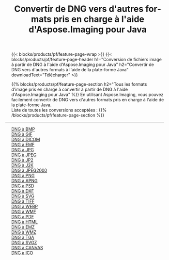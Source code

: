 ﻿---
title: Convertir de DNG vers d'autres formats pris en charge à l'aide d'Aspose.Imaging pour Java 
weight: 3920
url: /fr/java/conversion/from/dng 
lang: fr
langdirlevel: 2
locales: zh-hans,ja,it,ru,de,es,fr,nl,id,lt,pl,pt,vi,tr,ko,zh-hant,ar,hi,th,sv,cs,uk,he
description: En utilisant Aspose.Imaging, vous pouvez facilement convertir de DNG vers d'autres formats à l'aide de la plate-forme Java
---

{{< blocks/products/pf/feature-page-wrap >}}
{{< blocks/products/pf/feature-page-header h1="Conversion de fichiers image à partir de DNG à l'aide d'Aspose.Imaging pour Java" h2="Convertir de DNG vers d'autres formats à l'aide de la plate-forme Java" downloadText="Télécharger" >}}


{{% blocks/products/pf/feature-page-section  h2="Tous les formats d'image pris en charge à convertir à partir de DNG à l'aide d'Aspose.Imaging pour Java" %}}
En utilisant Aspose.Imaging, vous pouvez facilement convertir de DNG vers d'autres formats pris en charge à l'aide de la plate-forme Java.
<br/>
Liste de toutes les conversions acceptées :
{{% /blocks/products/pf/feature-page-section %}}
<div class="container-fluid productfamilypage bg-gray">
    <div class="convertypes bg-gray agp-content section">
        <div class="container">
		<hr style="margin-left:-20px;"/>
		<div class="row other-converters">
		    <div class='col-md-2 other-converter remove-lp remove-rp'><a href="/imaging/fr/java/conversion/dng-to-bmp" >DNG à BMP</a></div><div class='col-md-2 other-converter remove-lp remove-rp'><a href="/imaging/fr/java/conversion/dng-to-gif" >DNG à GIF</a></div><div class='col-md-2 other-converter remove-lp remove-rp'><a href="/imaging/fr/java/conversion/dng-to-dicom" >DNG à DICOM</a></div><div class='col-md-2 other-converter remove-lp remove-rp'><a href="/imaging/fr/java/conversion/dng-to-emf" >DNG à EMF</a></div><div class='col-md-2 other-converter remove-lp remove-rp'><a href="/imaging/fr/java/conversion/dng-to-jpg" >DNG à JPG</a></div><div class='col-md-2 other-converter remove-lp remove-rp'><a href="/imaging/fr/java/conversion/dng-to-jpeg" >DNG à JPEG</a></div><div class='col-md-2 other-converter remove-lp remove-rp'><a href="/imaging/fr/java/conversion/dng-to-jp2" >DNG à JP2</a></div><div class='col-md-2 other-converter remove-lp remove-rp'><a href="/imaging/fr/java/conversion/dng-to-j2k" >DNG à J2K</a></div><div class='col-md-2 other-converter remove-lp remove-rp'><a href="/imaging/fr/java/conversion/dng-to-jpeg2000" >DNG à JPEG2000</a></div><div class='col-md-2 other-converter remove-lp remove-rp'><a href="/imaging/fr/java/conversion/dng-to-png" >DNG à PNG</a></div><div class='col-md-2 other-converter remove-lp remove-rp'><a href="/imaging/fr/java/conversion/dng-to-apng" >DNG à APNG</a></div><div class='col-md-2 other-converter remove-lp remove-rp'><a href="/imaging/fr/java/conversion/dng-to-psd" >DNG à PSD</a></div><div class='col-md-2 other-converter remove-lp remove-rp'><a href="/imaging/fr/java/conversion/dng-to-dxf" >DNG à DXF</a></div><div class='col-md-2 other-converter remove-lp remove-rp'><a href="/imaging/fr/java/conversion/dng-to-svg" >DNG à SVG</a></div><div class='col-md-2 other-converter remove-lp remove-rp'><a href="/imaging/fr/java/conversion/dng-to-tiff" >DNG à TIFF</a></div><div class='col-md-2 other-converter remove-lp remove-rp'><a href="/imaging/fr/java/conversion/dng-to-webp" >DNG à WEBP</a></div><div class='col-md-2 other-converter remove-lp remove-rp'><a href="/imaging/fr/java/conversion/dng-to-wmf" >DNG à WMF</a></div><div class='col-md-2 other-converter remove-lp remove-rp'><a href="/imaging/fr/java/conversion/dng-to-pdf" >DNG à PDF</a></div><div class='col-md-2 other-converter remove-lp remove-rp'><a href="/imaging/fr/java/conversion/dng-to-html" >DNG à HTML</a></div><div class='col-md-2 other-converter remove-lp remove-rp'><a href="/imaging/fr/java/conversion/dng-to-emz" >DNG à EMZ</a></div><div class='col-md-2 other-converter remove-lp remove-rp'><a href="/imaging/fr/java/conversion/dng-to-wmz" >DNG à WMZ</a></div><div class='col-md-2 other-converter remove-lp remove-rp'><a href="/imaging/fr/java/conversion/dng-to-tga" >DNG à TGA</a></div><div class='col-md-2 other-converter remove-lp remove-rp'><a href="/imaging/fr/java/conversion/dng-to-svgz" >DNG à SVGZ</a></div><div class='col-md-2 other-converter remove-lp remove-rp'><a href="/imaging/fr/java/conversion/dng-to-canvas" >DNG à CANVAS</a></div><div class='col-md-2 other-converter remove-lp remove-rp'><a href="/imaging/fr/java/conversion/dng-to-ico" >DNG à ICO</a></div>
                </div>
        </div>
    </div>
</div>
<br/>

